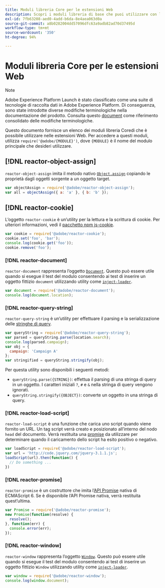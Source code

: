 ```yaml
---
title: Moduli libreria Core per le estensioni Web
description: Scopri i moduli libreria di base che puoi utilizzare con le estensioni web.
exl-id: 7fb63208-aed0-4add-b6da-8e4aea063d0a
source-git-commit: a8b0282004dd57096dfc63a9adb82ad70d37495d
workflow-type: tm+mt
source-wordcount: '350'
ht-degree: 94%

---
```


# Moduli libreria Core per le estensioni Web

>[!NOTE]
>
>Adobe Experience Platform Launch è stato classificato come una suite di tecnologie di raccolta dati in Adobe Experience Platform. Di conseguenza, sono state introdotte diverse modifiche terminologiche nella documentazione del prodotto. Consulta questo [document](../../term-updates.md) come riferimento consolidato delle modifiche terminologiche.

Questo documento fornisce un elenco dei moduli libreria Coredi che è possibile utilizzare nelle estensioni Web. Per accedere a questi moduli, utilizza `require('@adobe/{MODULE}')`, dove `{MODULE}` è il nome del modulo principale che desideri utilizzare.

## [!DNL reactor-object-assign]

`reactor-object-assign` imita il metodo nativo [`Object.assign`](https://developer.mozilla.org/it-IT/docs/Web/JavaScript/Reference/Global_Objects/Object/assign) copiando le proprietà dagli oggetti sorgente a un oggetto target.

```javascript
var objectAssign = require('@adobe/reactor-object-assign');
var all = objectAssign({ a: 'a' }, { b: 'b' });
```

## [!DNL reactor-cookie]

L’oggetto `reactor-cookie` è un’utility per la lettura e la scrittura di cookie. Per ulteriori informazioni, vedi il [pacchetto npm js-cookie](https://www.npmjs.com/package/js-cookie).

```javascript
var cookie = require('@adobe/reactor-cookie');
cookie.set('foo', 'bar');
console.log(cookie.get('foo'));
cookie.remove('foo');
```

### [!DNL reactor-document]

`reactor-document` rappresenta l’oggetto [`Document`](https://developer.mozilla.org/it-IT/docs/Web/API/Document). Questo può essere utile quando si esegue il test del modulo consentendo ai test di inserire un oggetto fittizio `document` utilizzando utility come [`inject-loader`](https://www.npmjs.com/package/inject-loader).

```javascript
var document = require('@adobe/reactor-document');
console.log(document.location);
```

### [!DNL reactor-query-string]

`reactor-query-string` è un’utility per effettuare il parsing e la serializzazione delle [stringhe di query](https://developer.mozilla.org/en-US/docs/Web/API/HTMLHyperlinkElementUtils/search).

```javascript
var queryString = require('@adobe/reactor-query-string');
var parsed = queryString.parse(location.search);
console.log(parsed.campaign);
var obj = {
  campaign: 'Campaign A'
};
var stringified = queryString.stringify(obj);
```

Per questa utility sono disponibili i seguenti metodi:

* `queryString.parse({STRING})`: effettua il parsing di una stringa di query in un oggetto. I caratteri iniziali `?`, `#` e `&` nella stringa di query vengono ignorati.
* `queryString.stringify({OBJECT})`: converte un oggetto in una stringa di query.

### [!DNL reactor-load-script]

`reactor-load-script` è una funzione che carica uno script quando viene fornito un URL. Un tag script verrà creato e posizionato all’interno del nodo `head` del documento. Verrà restituita una [promise](https://developer.mozilla.org/en-US/docs/Web/JavaScript/Reference/Global_Objects/Promise) da utilizzare per determinare quando il caricamento dello script ha esito positivo o negativo.

```javascript
var loadScript = require('@adobe/reactor-load-script');
var url = 'http://code.jquery.com/jquery-3.1.1.js';
loadScript(url).then(function() {
  // Do something ...
})
```

### [!DNL reactor-promise]

`reactor-promise` è un costruttore che imita l’[API Promise](https://developer.mozilla.org/en-US/docs/Web/JavaScript/Reference/Global_Objects/Promise) nativa di ECMAScript 6. Se è disponibile l’API Promise nativa, verrà restituita quest’ultima.

```javascript
var Promise = require('@adobe/reactor-promise');
new Promise(function(resolve) {
  resolve();
}, function(err) {
  console.error(err);
});
```

### [!DNL reactor-window]

`reactor-window` rappresenta l’oggetto [`Window`](https://developer.mozilla.org/it-IT/docs/Web/API/Window). Questo può essere utile quando si esegue il test del modulo consentendo ai test di inserire un oggetto fittizio `Window` utilizzando utility come [`inject-loader`](https://www.npmjs.com/package/inject-loader).

```javascript
var window = require('@adobe/reactor-window');
console.log(window.document);
```
